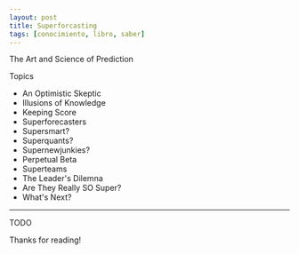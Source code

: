 ```yaml
---
layout: post
title: Superforcasting
tags: [conocimiento, libro, saber]
---
```


<!--Resumen-->

The Art and Science of Prediction

Topics 

- An Optimistic Skeptic
- Illusions of Knowledge
- Keeping Score
- Superforecasters
- Supersmart?
- Superquants?
- Supernewjunkies?
- Perpetual Beta
- Superteams
- The Leader's Dilemna
- Are They Really SO Super?
- What's Next?

---

<!--more-->
TODO
  
Thanks for reading!